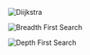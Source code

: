 ![Diijkstra](https://media.giphy.com/media/sMpvWxYtUt01FJQXGb/giphy.gif)

![Breadth First Search](https://media.giphy.com/media/ykdK9Oxcx2ZwnpfxPT/giphy.gif)

![Depth First Search](https://media.giphy.com/media/HuDD8uoTpfYOwPtVrN/giphy.gif)
